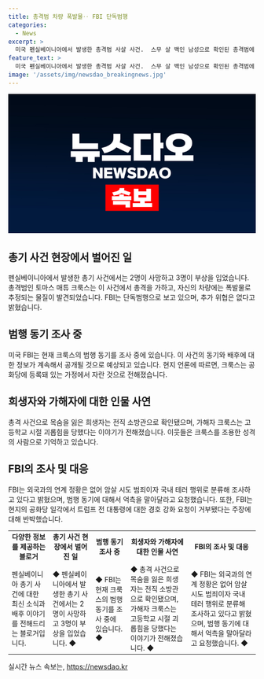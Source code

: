 ```yaml
---
title: 총격범 차량 폭발물‥ FBI 단독범행
categories:
  - News
excerpt: >
  미국 펜실베이니아에서 발생한 총격범 사살 사건.  스무 살 백인 남성으로 확인된 총격범에 대한 FBI의 조사가 진행 중. 총피해자 신원과 가해자의 과거에 대한 정보가 공개되며, 범행 동기에 대해 여론이 분분하고 있음. 현지 주민들은 가해자를 조용한 성격의 이웃으로 기억하고 있으며, 가해자의 정치 성향이 혼재된 가정 배경이나 고교 시절 괴롭힘 사실이 언급되고 있음. FBI는 현재 외국 연계 가능성은 배제하고 국내 테러 행위로 분류하여 조사 중.
feature_text: >
  미국 펜실베이니아에서 발생한 총격범 사살 사건.  스무 살 백인 남성으로 확인된 총격범에 대한 FBI의 조사가 진행 중. 총피해자 신원과 가해자의 과거에 대한 정보가 공개되며, 범행 동기에 대해 여론이 분분하고 있음. 현지 주민들은 가해자를 조용한 성격의 이웃으로 기억하고 있으며, 가해자의 정치 성향이 혼재된 가정 배경이나 고교 시절 괴롭힘 사실이 언급되고 있음. FBI는 현재 외국 연계 가능성은 배제하고 국내 테러 행위로 분류하여 조사 중.
image: '/assets/img/newsdao_breakingnews.jpg'
---
```


<p><img src="/assets/img/newsdao_breakingnews.jpg" alt="koreaapp 속보" /></p>

<h2 data-ke-size="size26">총기 사건 현장에서 벌어진 일</h2>

<p data-ke-size="size16">펜실베이니아에서 발생한 총기 사건에서는 2명이 사망하고 3명이 부상을 입었습니다. 총격범인 토마스 매튜 크룩스는 이 사건에서 총격을 가하고, 자신의 차량에는 폭발물로 추정되는 물질이 발견되었습니다. FBI는 단독범행으로 보고 있으며, 추가 위협은 없다고 밝혔습니다.</p>

<h2 data-ke-size="size26">범행 동기 조사 중</h2>

<p data-ke-size="size16">미국 FBI는 현재 크룩스의 범행 동기를 조사 중에 있습니다. 이 사건의 동기와 배후에 대한 정보가 계속해서 공개될 것으로 예상되고 있습니다. 현지 언론에 따르면, 크룩스는 공화당에 등록돼 있는 가정에서 자란 것으로 전해졌습니다.</p>

<h2 data-ke-size="size26">희생자와 가해자에 대한 인물 사연</h2>

<p data-ke-size="size16">총격 사건으로 목숨을 잃은 희생자는 전직 소방관으로 확인됐으며, 가해자 크룩스는 고등학교 시절 괴롭힘을 당했다는 이야기가 전해졌습니다. 이웃들은 크룩스를 조용한 성격의 사람으로 기억하고 있습니다.</p>

<h2 data-ke-size="size26">FBI의 조사 및 대응</h2>

<p data-ke-size="size16">FBI는 외국과의 연계 정황은 없어 암살 시도 범죄이자 국내 테러 행위로 분류해 조사하고 있다고 밝혔으며, 범행 동기에 대해서 억측을 말아달라고 요청했습니다. 또한, FBI는 현지의 공화당 일각에서 트럼프 전 대통령에 대한 경호 강화 요청이 거부됐다는 주장에 대해 반박했습니다.</p>

<table>
  <tbody>
    <tr>
      <td style="text-align: center; height: 17px;"><b>다양한 정보를 제공하는 블로거</b></td>
      <td style="text-align: center; height: 17px;"><b>총기 사건 현장에서 벌어진 일</b></td>
      <td style="text-align: center; height: 17px;"><b>범행 동기 조사 중</b></td>
      <td style="text-align: center; height: 17px;"><b>희생자와 가해자에 대한 인물 사연</b></td>
      <td style="text-align: center; height: 17px;"><b>FBI의 조사 및 대응</b></td>
    </tr>
    <tr>
      <td style="text-align: left; height: 17px;">펜실베이니아 총기 사건에 대한 최신 소식과 배후 이야기를 전해드리는 블로거입니다.</td>
      <td style="text-align: left; height: 17px;">◆ 펜실베이니아에서 발생한 총기 사건에서는 2명이 사망하고 3명이 부상을 입었습니다. ◆</td>
      <td style="text-align: left; height: 17px;">◆ FBI는 현재 크룩스의 범행 동기를 조사 중에 있습니다. ◆</td>
      <td style="text-align: left; height: 17px;">◆ 총격 사건으로 목숨을 잃은 희생자는 전직 소방관으로 확인됐으며, 가해자 크룩스는 고등학교 시절 괴롭힘을 당했다는 이야기가 전해졌습니다. ◆</td>
      <td style="text-align: left; height: 17px;">◆ FBI는 외국과의 연계 정황은 없어 암살 시도 범죄이자 국내 테러 행위로 분류해 조사하고 있다고 밝혔으며, 범행 동기에 대해서 억측을 말아달라고 요청했습니다. ◆</td>
    </tr>
  </tbody>
</table>
실시간 뉴스 속보는, <a href="https://newsdao.kr" rel="dofollow">https://newsdao.kr</a>


